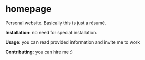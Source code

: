# homepage
Personal website. Basically this is just a résumé.

**Installation:** no need for special installation.

**Usage:** you can read provided information and invite me to work

**Contributing:** you can hire me :)

